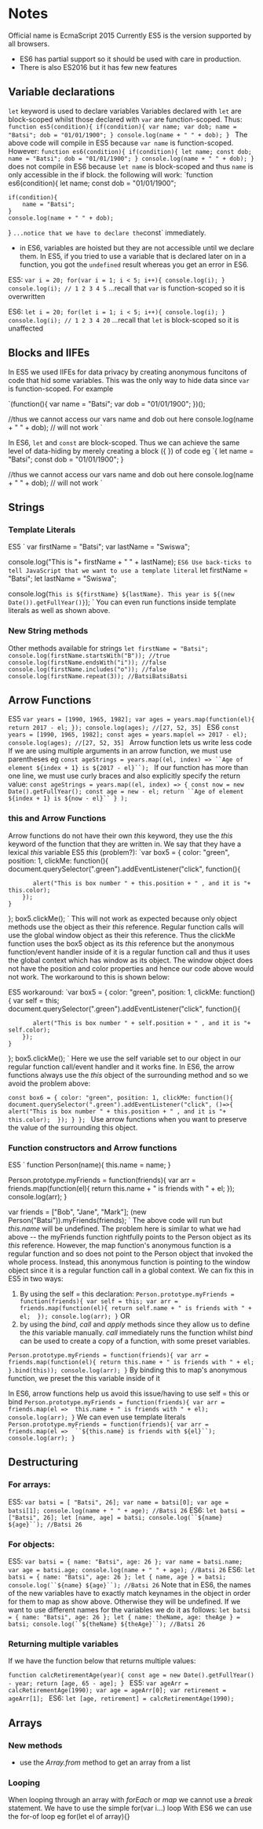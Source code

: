 # Notes
Official name is EcmaScript 2015
Currently ES5 is the version supported by all browsers.
- ES6 has partial support so it should be used with care in production.
- There is also ES2016 but it has few new features

## Variable declarations
`let` keyword is used to declare variables
Variables declared with `let` are block-scoped whilst those declared with `var` are function-scoped.
Thus:
`function es5(condition){
    if(condition){
        var name;
        var dob;
        name = "Batsi";
        dob = "01/01/1900";
    }
    console.log(name + " " + dob);
}
`
The above code will compile in ES5 because `var name` is function-scoped. However:
`function es6(condition){
    if(condition){
        let name;
        const dob;
        name = "Batsi";
        dob = "01/01/1900";
    }
    console.log(name + " " + dob);
}
`
does not compile in ES6 because `let name` is block-scoped and thus `name` is only accessible in the if block. the following will work:
`function es6(condition){
    let name;
    const dob = "01/01/1900";
    
    if(condition){
        name = "Batsi";
    }
    console.log(name + " " + dob);
}
`
...notice that we have to declare the `const` immediately.
- in ES6, variables are hoisted but they are not accessible until we declare them. In ES5, if you tried to use a variable that is declared later on in a function, you got the `undefined` result whereas you get an error in ES6.

ES5:
`
var i = 20;
for(var i = 1; i < 5; i++){
    console.log(i);
}
console.log(i);
// 1 2 3 4 5
`
...recall that `var` is function-scoped so it is overwritten

ES6:
`
let i = 20;
for(let i = 1; i < 5; i++){
    console.log(i);
}
console.log(i);
// 1 2 3 4 20
`
...recall that `let` is block-scoped so it is unaffected

## Blocks and IIFEs
In ES5 we used IIFEs for data privacy by creating anonymous funcitons of code that hid some variables. This was the only way to hide data since `var` is function-scoped. For example

`(function(){
    var name = "Batsi";
    var dob = "01/01/1900";
})();

//thus we cannot access our vars name and dob out here
console.log(name + " " + dob); // will not work
`

In ES6, `let` and `const` are block-scoped. Thus we can achieve the same level of data-hiding by merely creating a block ({ }) of code eg
`{
   let name = "Batsi";
   const dob = "01/01/1900";
 }
 
 //thus we cannot access our vars name and dob out here
console.log(name + " " + dob); // will not work
 `

## Strings
### Template Literals
ES5
`
var firstName = "Batsi";
var lastName = "Swiswa";

console.log("This is "+ firstName + " " + lastName);
`
ES6
Use back-ticks to tell JavaScript that we want to use a template literal
`
let firstName = "Batsi";
let lastName = "Swiswa";

console.log(``This is ${firstName} ${lastName}. This year is ${(new Date()).getFullYear()}``);
`
You can even run functions inside template literals as well as shown above.
### New String methods
Other methods available for strings
` let firstName = "Batsi";
    console.log(firstName.startsWith("B"));
    //true
    console.log(firstName.endsWith("i"));
    //false
    console.log(firstName.includes("o"));
    //false
    console.log(firstName.repeat(3));
    //BatsiBatsiBatsi
    `

## Arrow Functions
ES5
`var years = [1990, 1965, 1982];
var ages = years.map(function(el){
    return 2017 - el;
});
console.log(ages);
//[27, 52, 35]
`
ES6
`const years = [1990, 1965, 1982];
 const ages = years.map(el => 2017 - el);
 console.log(ages);
 //[27, 52, 35]
 `
Arrow function lets us write less code
If we are using multiple arguments in an arrow function, we must use parentheses eg
`const ageStrings = years.map((el, index) => ``Age of element ${index + 1} is ${2017 - el}``);
 `
 If our function has more than one line, we must use curly braces and also explicitly specify the return value:
 `const ageStrings = years.map((el, index) => {
    const now = new Date().getFullYear();
    const age = new - el;
    return ``Age of element ${index + 1} is ${now - el}``
 } );
 `
 ### this and Arrow Functions
 Arrow functions do not have their own *this* keyword, they use the *this* keyword of the function that they are written in. We say that they have a lexical *this* variable
 ES5 *this* (problem?):
 `var box5 = {
    color: "green",
    position: 1,
    clickMe: function(){
        document.querySelector(".green").addEventListener("click", function(){
            
           alert("This is box number " + this.position + " , and it is "+ this.color); 
        });
    }
};
box5.clickMe();
`
This will not work as expected because only object methods use the object as their *this* reference. Regular function calls will use the global window object as their this reference. 
Thus the clickMe function uses the box5 object as its *this* reference but the anonymous function/event handler inside of it is a regular function call and thus it uses the global context which has window as its object. The window object does not have the position and color properties and hence our code above would not work. 
The workaround to this is shown below:

 ES5 workaround:
 `var box5 = {
    color: "green",
    position: 1,
    clickMe: function(){
        var self = this;
        document.querySelector(".green").addEventListener("click", function(){
            
           alert("This is box number " + self.position + " , and it is "+ self.color); 
        });
    }
};
box5.clickMe();
`
Here we use the self variable set to our object in our regular function call/event handler and it works fine.
In ES6, the arrow functions always use the *this* object of the surrounding method and so we avoid the problem above:

`const box6 = {
    color: "green",
    position: 1,
    clickMe: function(){
    document.querySelector(".green").addEventListener("click", ()=>{
           alert("This is box number " + this.position + " , and it is "+ this.color); 
        });
    }
};
`
Use arrow functions when you want to preserve the value of the surrounding this object.

### Function constructors and Arrow functions
ES5
`
function Person(name){
    this.name = name;
}

Person.prototype.myFriends = function(friends){
    var arr = friends.map(function(el){
        return this.name + " is friends with " + el; 
    });
    console.log(arr);
}

var friends = ["Bob", "Jane", "Mark"];
(new Person("Batsi")).myFriends(friends);
`
The above code will run but *this.name* will be undefined. The problem here is similar to what we had above -- the myFriends function rightfully points to the Person object as its *this* reference. However, the map function's anonymous function is a regular function and so does not point to the Person object that invoked the whole process. Instead, this anonymous function is pointing to the window object since it is a regular function call in a global context.
We can fix this in ES5 in two ways:
1. By using the self = this declaration:
`
Person.prototype.myFriends = function(friends){
    var self = this;
    var arr = friends.map(function(el){
        return self.name + " is friends with " + el; 
    });
    console.log(arr);
}
`
OR
2. by using the *bind*, *call* and *apply* methods since they allow us to define the *this* variable manually. *call* immediately runs the function whilst *bind* can be used to create a copy of a function, with some preset variables.

`
Person.prototype.myFriends = function(friends){
    var arr = friends.map(function(el){
        return this.name + " is friends with " + el; 
    }.bind(this));
    console.log(arr);
}
`
By binding this to map's anonymous function, we preset the this variable inside of it

In ES6, arrow functions help us avoid this issue/having to use self = this or bind
`
Person.prototype.myFriends = function(friends){
    var arr = friends.map(el => 
        this.name + " is friends with " + el);
    console.log(arr);
}
`
We can even use template literals
`
Person.prototype.myFriends = function(friends){
    var arr = friends.map(el => 
        ``${this.name} is friends with ${el}``);
    console.log(arr);
}
`
## Destructuring
### For arrays:
ES5:
`
var batsi = [ "Batsi", 26];
var name = batsi[0];
var age = batsi[1];
console.log(name + " " + age);
//Batsi 26
`
ES6:
`
let batsi = ["Batsi", 26];
let [name, age] = batsi;
console.log(``${name} ${age}``);
//Batsi 26
`
### For objects:
ES5:
`
var batsi = { name: "Batsi", age: 26 };
var name = batsi.name;
var age = batsi.age;
console.log(name + " " + age);
//Batsi 26
`
ES6:
`
let batsi = { name: "Batsi", age: 26 };
let { name, age } = batsi;
console.log(``${name} ${age}``);
//Batsi 26
`
Note that in ES6, the names of the new variables have to exactly match keynames in the object in order for them to map as show above. Otherwise they will be undefined.
If we want to use different names for the variables we do it as follows:
`
let batsi = { name: "Batsi", age: 26 };
let { name: theName, age: theAge } = batsi;
console.log(``${theName} ${theAge}``);
//Batsi 26
`
### Returning multiple variables
If we have the function below that returns multiple values:

`function calcRetirementAge(year){
    const age = new Date().getFullYear() - year;
    return [age, 65 - age];
}
`
ES5:
`var ageArr = calcRetirementAge(1990);
var age = ageArr[0];
var retirement = ageArr[1];
`
ES6:
`let [age, retirement] = calcRetirementAge(1990);
`
## Arrays
### New methods
- use the *Array.from* method to get an array from a list
### Looping
When looping through an array with *forEach* or *map* we cannot use a *break* statement. We have to use the simple for(var i...) loop
With ES6 we can use the for-of loop eg for(let el of array){}


